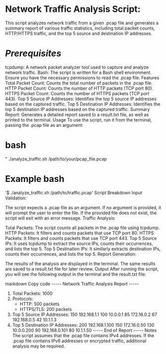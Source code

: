 # Network Traffic Analysis Script:

This script analyzes network traffic from a given .pcap file and generates a summary report of various traffic statistics, including total packet counts, HTTP/HTTPS traffic, and the top 5 source and destination IP addresses.

# *Prerequisites*
tcpdump: A network packet analyzer tool used to capture and analyze network traffic.
Bash: The script is written for a Bash shell environment.
Ensure you have the necessary permissions to read the .pcap file.
Features
Total Packet Count: Counts the total number of packets in the .pcap file.
HTTP Packet Count: Counts the number of HTTP packets (TCP port 80).
HTTPS Packet Count: Counts the number of HTTPS packets (TCP port 443).
Top 5 Source IP Addresses: Identifies the top 5 source IP addresses based on the captured traffic.
Top 5 Destination IP Addresses: Identifies the top 5 destination IP addresses based on the captured traffic.
Summary Report: Generates a detailed report saved to a result.txt file, as well as printed to the terminal.
Usage
To use the script, run it from the terminal, passing the .pcap file as an argument:

# bash

" ./analyze_traffic.sh /path/to/your/pcap_file.pcap

# Example bash

'$ ./analyze_traffic.sh /path/to/traffic.pcap'
Script Breakdown
Input Validation:

The script expects a .pcap file as an argument.
If no argument is provided, it will prompt the user to enter the file.
If the provided file does not exist, the script will exit with an error message.
Traffic Analysis:

Total Packets: The script counts all packets in the .pcap file using tcpdump.
HTTP Packets: It filters and counts packets that use TCP port 80.
HTTPS Packets: It filters and counts packets that use TCP port 443.
Top 5 Source IPs: It uses tcpdump to extract the source IPs, counts their occurrences, and lists the top 5.
Top 5 Destination IPs: It similarly extracts destination IPs, counts their occurrences, and lists the top 5.
Report Generation:

The results of the analysis are displayed in the terminal.
The same results are saved to a result.txt file for later review.
Output
After running the script, you will see the following output in the terminal and the result.txt file:

markdown
Copy code
----- Network Traffic Analysis Report -----
1. Total Packets: 1000
2. Protocols:
   - HTTP: 500 packets
   - HTTPS/TLS: 200 packets
3. Top 5 Source IP Addresses:
   150 192.168.1.1
   100 10.0.0.1
   85 172.16.0.2
   67 192.168.0.5
   42 10.1.1.3
4. Top 5 Destination IP Addresses:
   200 192.168.1.100
   150 172.16.0.50
   130 10.0.0.200
   90 192.168.0.101
   80 10.1.1.50
----- End of Report -----
Notes
The script assumes that the .pcap file contains IPv4 addresses.
If the .pcap file contains IPv6 addresses or encrypted traffic, additional analysis may be required.

